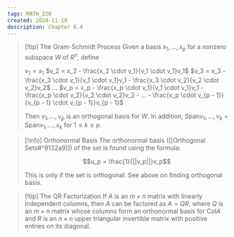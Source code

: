 ```yaml
---
tags: MATH_220
created: 2024-11-19
description: Chapter 6.4
---
```


> [!tip] The Gram-Schmidt Process
> Given a basis ${x_1, ..., x_p}$ for a nonzero subspace $W$ of $R^n$, define
> 
> $v_1 = x_1$
> $v_2 = x_2 - \frac{x_2 \cdot v_1}{v_1 \cdot v_1}v_1$
> $v_3 = x_3 - \frac{x_3 \cdot v_1}{v_1 \cdot v_1}v_1 - \frac{x_3 \cdot v_2}{v_2 \cdot v_2}v_2$
> $...$
> $v_p = x_p - \frac{x_p \cdot v_1}{v_1 \cdot v_1}v_1 - \frac{x_p \cdot v_2}{v_2 \cdot v_2}v_2 - ... - \frac{x_p \cdot v_{p - 1}}{v_{p - 1} \cdot v_{p - 1}}v_{p - 1}$
> 
> Then ${v_1, ..., v_p}$ is an orthogonal basis for $W$. In addition, Span${v_1, ..., v_k}$ = Span${x_1, ..., x_k}$ for $1 \leq k \leq p$.

> [!info] Orthonormal Basis
> The orthonormal basis ([[Orthogonal Sets#^9132a9]]) of the set is found using the formula:
> 
> $$u_p = \frac{1}{||v_p||}v_p$$
> 
> This is only if the set is orthogonal. See above on finding orthogonal basis.

> [!tip] The QR Factorization
> If $A$ is an $m \times n$ matrix with linearly independent columns, then $A$ can be factored as $A = QR$, where $Q$ is an $m \times n$ matrix whose columns form an orthonormal basis for Col$A$ and $R$ is an $n \times n$ upper triangular invertible matrix with positive entries on its diagonal.